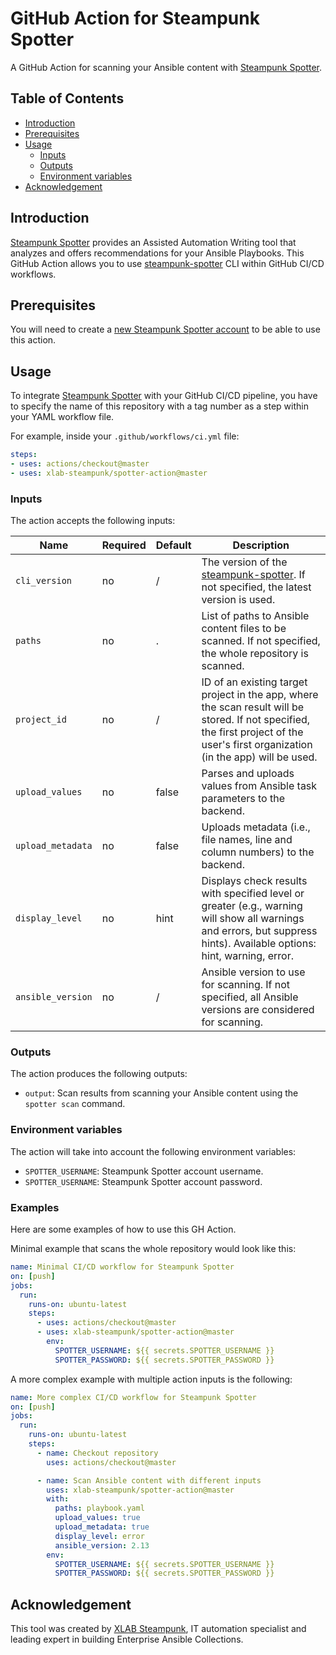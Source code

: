 # GitHub Action for Steampunk Spotter
A GitHub Action for scanning your Ansible content with [Steampunk Spotter].

## Table of Contents
- [Introduction](#introduction)
- [Prerequisites](#prerequisites)
- [Usage](#usage)
  - [Inputs](#inputs)
  - [Outputs](#outputs)
  - [Environment variables](#environment-variables)
- [Acknowledgement](#acknowledgement)

## Introduction
[Steampunk Spotter] provides an Assisted Automation Writing tool that analyzes 
and offers recommendations for your Ansible Playbooks.
This GitHub Action allows you to use [steampunk-spotter] CLI within GitHub 
CI/CD workflows.

## Prerequisites
You will need to create a [new Steampunk Spotter account] to be able to use 
this action.

## Usage
To integrate [Steampunk Spotter] with your GitHub CI/CD pipeline, you have to 
specify the name of this repository with a tag number as a step within your 
YAML workflow file.

For example, inside your `.github/workflows/ci.yml` file:

```yaml
steps:
- uses: actions/checkout@master
- uses: xlab-steampunk/spotter-action@master
```

### Inputs
The action accepts the following inputs:

| Name              | Required | Default | Description                                                                                                                                                                        |
|-------------------|----------|---------|------------------------------------------------------------------------------------------------------------------------------------------------------------------------------------|
| `cli_version`     | no       | /       | The version of the [steampunk-spotter]. If not specified, the latest version is used.                                                                                              |
| `paths`           | no       | .       | List of paths to Ansible content files to be scanned. If not specified, the whole repository is scanned.                                                                           |
| `project_id`      | no       | /       | ID of an existing target project in the app, where the scan result will be stored. If not specified, the first project of the user's first organization (in the app) will be used. |
| `upload_values`   | no       | false   | Parses and uploads values from Ansible task parameters to the backend.                                                                                                             |                                
| `upload_metadata` | no       | false   | Uploads metadata (i.e., file names, line and column numbers) to the backend.                                                                                                       |                                
| `display_level`   | no       | hint    | Displays check results with specified level or greater (e.g., warning will show all warnings and errors, but suppress hints). Available options: hint, warning, error.             |
| `ansible_version` | no       | /       | Ansible version to use for scanning. If not specified, all Ansible versions are considered for scanning.                                                                           |

### Outputs
The action produces the following outputs:

* `output`: Scan results from scanning your Ansible content using the `spotter scan` command.

### Environment variables
The action will take into account the following environment variables:

* `SPOTTER_USERNAME`: Steampunk Spotter account username.
* `SPOTTER_USERNAME`: Steampunk Spotter account password.

### Examples
Here are some examples of how to use this GH Action.

Minimal example that scans the whole repository would look like this:

```yaml
name: Minimal CI/CD workflow for Steampunk Spotter
on: [push]
jobs:
  run:
    runs-on: ubuntu-latest
    steps:
      - uses: actions/checkout@master
      - uses: xlab-steampunk/spotter-action@master
        env:
          SPOTTER_USERNAME: ${{ secrets.SPOTTER_USERNAME }}
          SPOTTER_PASSWORD: ${{ secrets.SPOTTER_PASSWORD }}
```

A more complex example with multiple action inputs is the following:

```yaml
name: More complex CI/CD workflow for Steampunk Spotter
on: [push]
jobs:
  run:
    runs-on: ubuntu-latest
    steps:
      - name: Checkout repository
        uses: actions/checkout@master

      - name: Scan Ansible content with different inputs
        uses: xlab-steampunk/spotter-action@master
        with:
          paths: playbook.yaml
          upload_values: true
          upload_metadata: true
          display_level: error
          ansible_version: 2.13
        env:
          SPOTTER_USERNAME: ${{ secrets.SPOTTER_USERNAME }}
          SPOTTER_PASSWORD: ${{ secrets.SPOTTER_PASSWORD }}
```

## Acknowledgement
This tool was created by [XLAB Steampunk], IT automation specialist and 
leading expert in building Enterprise Ansible Collections.

[Steampunk Spotter]: https://steampunk.si/spotter/
[steampunk-spotter]: https://pypi.org/project/steampunk-spotter/
[new Steampunk Spotter account]: https://spotter.steampunk.si
[XLAB Steampunk]: https://steampunk.si/
